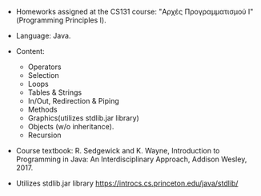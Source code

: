 - Homeworks assigned at the CS131 course: "Αρχές Προγραμματισμού Ι" (Programming Principles I). 

- Language: Java.

- Content:
  - Operators
  - Selection
  - Loops
  - Tables & Strings
  - In/Out, Redirection & Piping
  - Methods
  - Graphics(utilizes stdlib.jar library)
  - Objects (w/o inheritance).
  - Recursion

- Course textbook: R. Sedgewick and K. Wayne, Introduction to Programming in Java: An Interdisciplinary Approach, Addison Wesley, 2017.

- Utilizes stdlib.jar library
https://introcs.cs.princeton.edu/java/stdlib/
